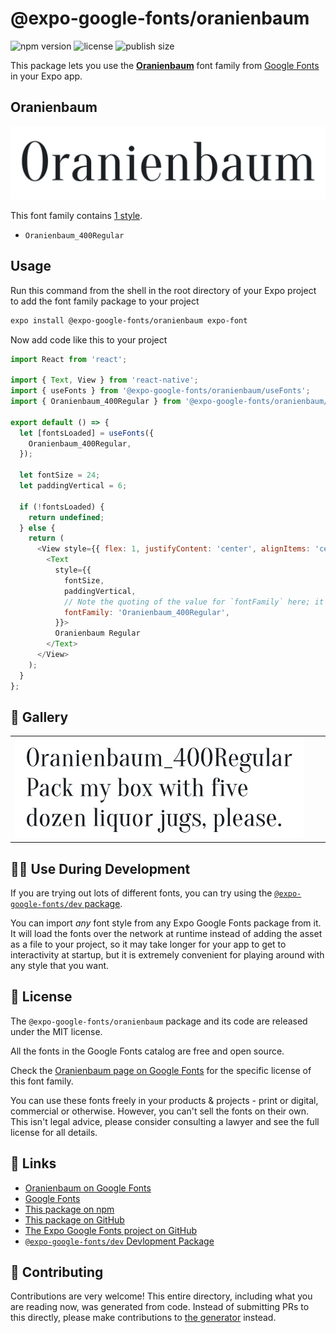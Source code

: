# @expo-google-fonts/oranienbaum

![npm version](https://flat.badgen.net/npm/v/@expo-google-fonts/oranienbaum)
![license](https://flat.badgen.net/github/license/expo/google-fonts)
![publish size](https://flat.badgen.net/packagephobia/install/@expo-google-fonts/oranienbaum)

This package lets you use the [**Oranienbaum**](https://fonts.google.com/specimen/Oranienbaum) font family from [Google Fonts](https://fonts.google.com/) in your Expo app.

## Oranienbaum

![Oranienbaum](./font-family.png)

This font family contains [1 style](#-gallery).

- `Oranienbaum_400Regular`

## Usage

Run this command from the shell in the root directory of your Expo project to add the font family package to your project
```sh
expo install @expo-google-fonts/oranienbaum expo-font
```

Now add code like this to your project
```js
import React from 'react';

import { Text, View } from 'react-native';
import { useFonts } from '@expo-google-fonts/oranienbaum/useFonts';
import { Oranienbaum_400Regular } from '@expo-google-fonts/oranienbaum/400Regular';

export default () => {
  let [fontsLoaded] = useFonts({
    Oranienbaum_400Regular,
  });

  let fontSize = 24;
  let paddingVertical = 6;

  if (!fontsLoaded) {
    return undefined;
  } else {
    return (
      <View style={{ flex: 1, justifyContent: 'center', alignItems: 'center' }}>
        <Text
          style={{
            fontSize,
            paddingVertical,
            // Note the quoting of the value for `fontFamily` here; it expects a string!
            fontFamily: 'Oranienbaum_400Regular',
          }}>
          Oranienbaum Regular
        </Text>
      </View>
    );
  }
};

```

## 🔡 Gallery


||||
|-|-|-|
|![Oranienbaum_400Regular](./Oranienbaum_400Regular.ttf.png)||||


## 👩‍💻 Use During Development

If you are trying out lots of different fonts, you can try using the [`@expo-google-fonts/dev` package](https://github.com/expo/google-fonts/tree/master/font-packages/dev#readme).

You can import *any* font style from any Expo Google Fonts package from it. It will load the fonts
over the network at runtime instead of adding the asset as a file to your project, so it may take longer
for your app to get to interactivity at startup, but it is extremely convenient
for playing around with any style that you want.

## 📖 License

The `@expo-google-fonts/oranienbaum` package and its code are released under the MIT license.

All the fonts in the Google Fonts catalog are free and open source.

Check the [Oranienbaum page on Google Fonts](https://fonts.google.com/specimen/Oranienbaum) for the specific license of this font family.

You can use these fonts freely in your products & projects - print or digital, commercial or otherwise. However, you can't sell the fonts on their own. This isn't legal advice, please consider consulting a lawyer and see the full license for all details.

## 🔗 Links

- [Oranienbaum on Google Fonts](https://fonts.google.com/specimen/Oranienbaum)
- [Google Fonts](https://fonts.google.com/)
- [This package on npm](https://www.npmjs.com/package/@expo-google-fonts/oranienbaum)
- [This package on GitHub](https://github.com/expo/google-fonts/tree/master/font-packages/oranienbaum)
- [The Expo Google Fonts project on GitHub](https://github.com/expo/google-fonts)
- [`@expo-google-fonts/dev` Devlopment Package](https://github.com/expo/google-fonts/tree/master/font-packages/dev)

## 🤝 Contributing

Contributions are very welcome! This entire directory, including what you are reading now, was generated from code. Instead of submitting PRs to this directly, please make contributions to [the generator](https://github.com/expo/google-fonts/tree/master/packages/generator) instead.

